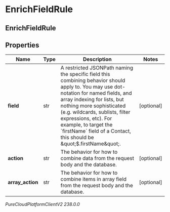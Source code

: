 # EnrichFieldRule

## EnrichFieldRule

## Properties

|Name | Type | Description | Notes|
|------------ | ------------- | ------------- | -------------|
| **field** | str | A restricted JSONPath naming the specific field this combining behavior should apply to. You may use dot-notation for named fields, and array indexing for lists, but nothing more sophisticated (e.g. wildcards, sublists, filter expressions, etc). For example, to target the &#x60;firstName&#x60; field of a Contact, this should be \&quot;$.firstName\&quot;. | [optional] |
| **action** | str | The behavior for how to combine data from the request body and the database. | [optional] |
| **array_action** | str | The behavior for how to combine items in array field from the request body and the database. | [optional] |



_PureCloudPlatformClientV2 238.0.0_
